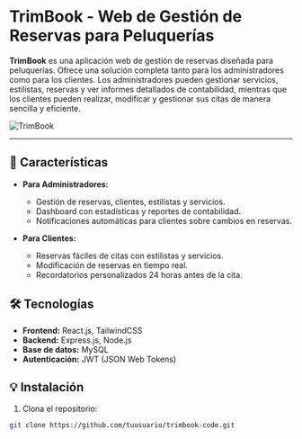 # TrimBook - Web de Gestión de Reservas para Peluquerías

**TrimBook** es una aplicación web de gestión de reservas diseñada para peluquerías. Ofrece una solución completa tanto para los administradores como para los clientes. Los administradores pueden gestionar servicios, estilistas, reservas y ver informes detallados de contabilidad, mientras que los clientes pueden realizar, modificar y gestionar sus citas de manera sencilla y eficiente.

![TrimBook](https://via.placeholder.com/1200x600?text=Logo+TrimBook) 

---

## 🚀 Características

- **Para Administradores:**
  - Gestión de reservas, clientes, estilistas y servicios.
  - Dashboard con estadísticas y reportes de contabilidad.
  - Notificaciones automáticas para clientes sobre cambios en reservas.
  
- **Para Clientes:**
  - Reservas fáciles de citas con estilistas y servicios.
  - Modificación de reservas en tiempo real.
  - Recordatorios personalizados 24 horas antes de la cita.

## 🛠️ Tecnologías

- **Frontend:** React.js, TailwindCSS
- **Backend:** Express.js, Node.js
- **Base de datos:** MySQL
- **Autenticación:** JWT (JSON Web Tokens)

## 💡 Instalación

1. Clona el repositorio:

```bash
git clone https://github.com/tuusuario/trimbook-code.git
